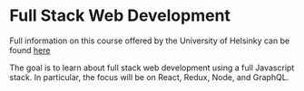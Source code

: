 # Full Stack Web Development

Full information on this course offered by the University of Helsinky can be found [here](https://fullstackopen.com/en/about)

The goal is to learn about full stack web development using a full Javascript stack. In particular, the focus will be on React, Redux, Node, and GraphQL.